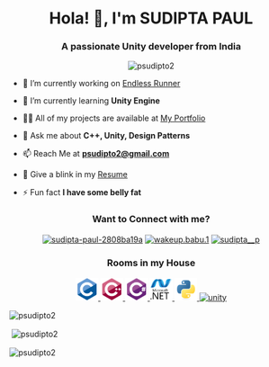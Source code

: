 <h1 align="center">Hola! 👋, I'm SUDIPTA PAUL</h1>
<h3 align="center">A passionate Unity developer from India</h3>

<p align="center"> <img src="https://komarev.com/ghpvc/?username=psudipto2&label=Profile%20views&color=0e75b6&style=flat" alt="psudipto2" /> </p>


- 🔭 I’m currently working on [Endless Runner](https://github.com/psudipto2/2D-Endless-Runner)

- 🌱 I’m currently learning **Unity Engine**

- 👨‍💻 All of my projects are available at [My Portfolio](https://psudipto2.wixsite.com/sudiptapaul/game-development)

- 💬 Ask me about **C++, Unity, Design Patterns**

- 📫 Reach Me at **psudipto2@gmail.com**

- 📄 Give a blink in my  [Resume](https://drive.google.com/file/d/1kao8qIl4Hxcw3h5xk88bYS61hxibCOaU/view?usp=sharing)

- ⚡ Fun fact **I have some belly fat**

<h3 align="center">Want to Connect with me?</h3>
<p align="center">
<a href="https://linkedin.com/in/sudipta-paul-2808ba19a" target="blank"><img align="center" src="https://raw.githubusercontent.com/rahuldkjain/github-profile-readme-generator/master/src/images/icons/Social/linked-in-alt.svg" alt="sudipta-paul-2808ba19a" height="30" width="40" /></a>
<a href="https://fb.com/wakeup.babu.1" target="blank"><img align="center" src="https://raw.githubusercontent.com/rahuldkjain/github-profile-readme-generator/master/src/images/icons/Social/facebook.svg" alt="wakeup.babu.1" height="30" width="40" /></a>
<a href="https://instagram.com/sudipta__p" target="blank"><img align="center" src="https://raw.githubusercontent.com/rahuldkjain/github-profile-readme-generator/master/src/images/icons/Social/instagram.svg" alt="sudipta__p" height="30" width="40" /></a>
</p>

<h3 align="center">Rooms in my House</h3>
<p align="Center"> <a href="https://www.cprogramming.com/" target="_blank" rel="noreferrer"> <img src="https://raw.githubusercontent.com/devicons/devicon/master/icons/c/c-original.svg" alt="c" width="40" height="40"/> </a> <a href="https://www.w3schools.com/cpp/" target="_blank" rel="noreferrer"> <img src="https://raw.githubusercontent.com/devicons/devicon/master/icons/cplusplus/cplusplus-original.svg" alt="cplusplus" width="40" height="40"/> </a> <a href="https://www.w3schools.com/cs/" target="_blank" rel="noreferrer"> <img src="https://raw.githubusercontent.com/devicons/devicon/master/icons/csharp/csharp-original.svg" alt="csharp" width="40" height="40"/> </a> <a href="https://dotnet.microsoft.com/" target="_blank" rel="noreferrer"> <img src="https://raw.githubusercontent.com/devicons/devicon/master/icons/dot-net/dot-net-original-wordmark.svg" alt="dotnet" width="40" height="40"/> </a> <a href="https://www.python.org" target="_blank" rel="noreferrer"> <img src="https://raw.githubusercontent.com/devicons/devicon/master/icons/python/python-original.svg" alt="python" width="40" height="40"/> </a> <a href="https://unity.com/" target="_blank" rel="noreferrer"> <img src="https://www.vectorlogo.zone/logos/unity3d/unity3d-icon.svg" alt="unity" width="40" height="40"/> </a> </p>

<p><img align="center" src="https://github-readme-stats.vercel.app/api/top-langs?username=psudipto2&show_icons=true&locale=en&layout=compact&theme=highcontrast" alt="psudipto2" /></p>

<p>&nbsp;<img align="center" src="https://github-readme-stats.vercel.app/api?username=psudipto2&show_icons=true&locale=en&theme=highcontrast" alt="psudipto2" /></p>

<p><img align="center" src="https://github-readme-streak-stats.herokuapp.com/?user=psudipto2&theme=highcontrast" alt="psudipto2" /></p>

